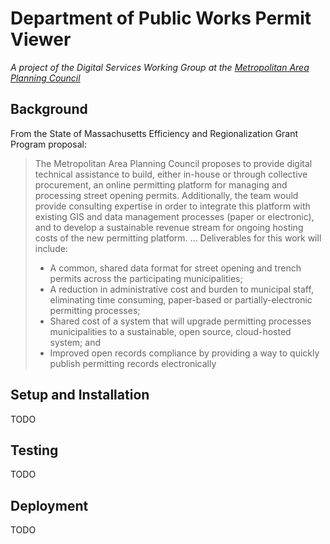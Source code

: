 # Department of Public Works Permit Viewer
*A project of the Digital Services Working Group at the [Metropolitan Area Planning Council](https://www.mapc.org)*

## Background

From the State of Massachusetts Efficiency and Regionalization Grant Program proposal:

> The Metropolitan Area Planning Council proposes to provide digital technical assistance to build, either in-house or through collective procurement, an online permitting platform for managing and processing street opening permits. Additionally, the team would provide consulting expertise in order to integrate this platform with existing GIS and data management processes (paper or electronic), and to develop a sustainable revenue stream for ongoing hosting costs of the new permitting platform. ... Deliverables for this work will include:
> - A common, shared data format for street opening and trench permits across the participating municipalities;
> - A reduction in administrative cost and burden to municipal staff, eliminating time consuming, paper-based or partially-electronic permitting processes;
> - Shared cost of a system that will upgrade permitting processes municipalities to a sustainable, open source, cloud-hosted system; and
> - Improved open records compliance by providing a way to quickly publish permitting records electronically

## Setup and Installation

TODO

## Testing

TODO

## Deployment

TODO
